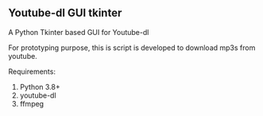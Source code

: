 ## Youtube-dl GUI tkinter
A Python Tkinter based GUI for Youtube-dl

For prototyping purpose, this is script is developed to download mp3s from youtube.

Requirements:
1. Python 3.8+
2. youtube-dl
3. ffmpeg
